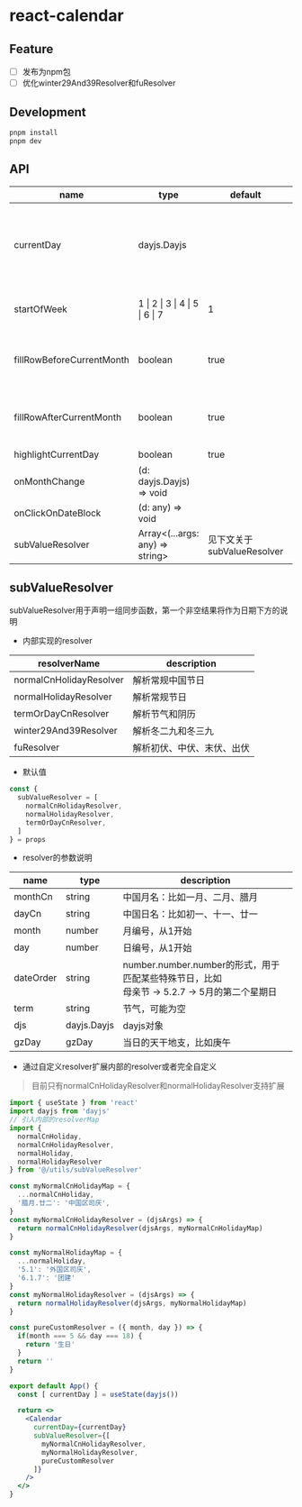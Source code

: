 # react-calendar

## Feature

- [ ] 发布为npm包
- [ ] 优化winter29And39Resolver和fuResolver

## Development

```bash
pnpm install 
pnpm dev
```

## API

| name                      | type                            | default                    | description                                                  |
| ------------------------- | ------------------------------- | -------------------------- | ------------------------------------------------------------ |
| currentDay                | dayjs.Dayjs                     |                            | 当前日期，会根据这个日期来生成日历视图，日期改变但月份不变的情况下日历视图不会刷新 |
| startOfWeek               | 1 \| 2 \| 3 \| 4 \| 5 \| 6 \| 7 | 1                          | 指定每周从第几天开始，会影响日历布局                         |
| fillRowBeforeCurrentMonth | boolean                         | true                       | 当这个月的第一天出现在第一列，是否在上面再补一行上月的日期   |
| fillRowAfterCurrentMonth  | boolean                         | true                       | 当这个月的最后一天出现在最后一列，是否在下面再补一行下月的日期 |
| highlightCurrentDay       | boolean                         | true                       | 是否高亮当前天                                               |
| onMonthChange             | (d: dayjs.Dayjs) => void        |                            | 月份改变时触发                                               |
| onClickOnDateBlock        | (d: any) => void                |                            | 点击日期时触发                                               |
| subValueResolver          | Array<(...args: any) => string> | 见下文关于subValueResolver | 见下文关于subValueResolver                                   |

## subValueResolver

subValueResolver用于声明一组同步函数，第一个非空结果将作为日期下方的说明

- 内部实现的resolver

| resolverName            | description                |
| ----------------------- | -------------------------- |
| normalCnHolidayResolver | 解析常规中国节日           |
| normalHolidayResolver   | 解析常规节日               |
| termOrDayCnResolver     | 解析节气和阴历             |
| winter29And39Resolver   | 解析冬二九和冬三九         |
| fuResolver              | 解析初伏、中伏、末伏、出伏 |

- 默认值

```js
const {
  subValueResolver = [
    normalCnHolidayResolver,
    normalHolidayResolver,
    termOrDayCnResolver,
  ]
} = props
```

- resolver的参数说明

| name      | type        | description                                                  |
| --------- | ----------- | ------------------------------------------------------------ |
| monthCn   | string      | 中国月名：比如一月、二月、腊月                               |
| dayCn     | string      | 中国日名：比如初一、十一、廿一                               |
| month     | number      | 月编号，从1开始                                              |
| day       | number      | 日编号，从1开始                                              |
| dateOrder | string      | number.number.number的形式，用于匹配某些特殊节日，比如<br />母亲节 -> 5.2.7 -> 5月的第二个星期日 |
| term      | string      | 节气，可能为空                                               |
| djs       | dayjs.Dayjs | dayjs对象                                                    |
| gzDay     | gzDay       | 当日的天干地支，比如庚午                                     |

- 通过自定义resolver扩展内部的resolver或者完全自定义

> 目前只有normalCnHolidayResolver和normalHolidayResolver支持扩展

```jsx
import { useState } from 'react'
import dayjs from 'dayjs'
// 引入内部的resolverMap
import { 
  normalCnHoliday,
  normalCnHolidayResolver,
  normalHoliday,
  normalHolidayResolver
} from '@/utils/subValueResolver'

const myNormalCnHolidayMap = {
  ...normalCnHoliday,
  '腊月.廿二': '中国区司庆',
}
const myNormalCnHolidayResolver = (djsArgs) => {
  return normalCnHolidayResolver(djsArgs, myNormalCnHolidayMap)
}

const myNormalHolidayMap = {
  ...normalHoliday,
  '5.1': '外国区司庆',
  '6.1.7': '团建'
}
const myNormalHolidayResolver = (djsArgs) => {
  return normalHolidayResolver(djsArgs, myNormalHolidayMap)
}

const pureCustomResolver = ({ month, day }) => {
  if(month === 5 && day === 18) {
    return '生日'
  }
  return ''
}

export default App() {
  const [ currentDay ] = useState(dayjs())

  return <>
    <Calendar
      currentDay={currentDay}
      subValueResolver={[
      	myNormalCnHolidayResolver,
      	myNormalHolidayResolver,
      	pureCustomResolver
      ]}
    />
  </>
}
```

